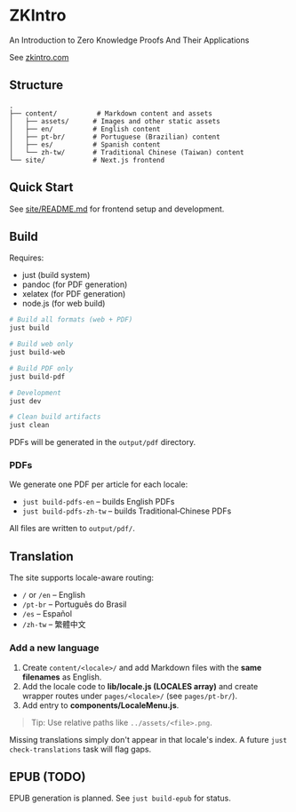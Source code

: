 # ZKIntro

An Introduction to Zero Knowledge Proofs And Their Applications

See [zkintro.com](https://zkintro.com)

## Structure

```
.
├── content/          # Markdown content and assets
│   ├── assets/      # Images and other static assets
│   ├── en/          # English content
│   ├── pt-br/       # Portuguese (Brazilian) content
│   ├── es/          # Spanish content
│   └── zh-tw/       # Traditional Chinese (Taiwan) content
└── site/            # Next.js frontend
```

## Quick Start

See [site/README.md](site/README.md) for frontend setup and development.

## Build

Requires:
- just (build system)
- pandoc (for PDF generation)
- xelatex (for PDF generation)
- node.js (for web build)

```bash
# Build all formats (web + PDF)
just build

# Build web only
just build-web

# Build PDF only
just build-pdf

# Development
just dev

# Clean build artifacts
just clean
```

PDFs will be generated in the `output/pdf` directory.

### PDFs
We generate one PDF per article for each locale:

* `just build-pdfs-en` – builds English PDFs
* `just build-pdfs-zh-tw` – builds Traditional‑Chinese PDFs

All files are written to `output/pdf/`.

## Translation

The site supports locale-aware routing:

* `/` or `/en` – English
* `/pt-br` – Português do Brasil
* `/es` – Español
* `/zh-tw` – 繁體中文

### Add a new language
1. Create `content/<locale>/` and add Markdown files with the **same filenames** as English.
2. Add the locale code to **lib/locale.js (LOCALES array)** and create wrapper routes under `pages/<locale>/` (see `pages/pt-br/`).
3. Add entry to **components/LocaleMenu.js**.

> Tip: Use relative paths like `../assets/<file>.png`.

Missing translations simply don't appear in that locale's index. A future `just check-translations` task will flag gaps.

## EPUB (TODO)

EPUB generation is planned. See `just build-epub` for status.
